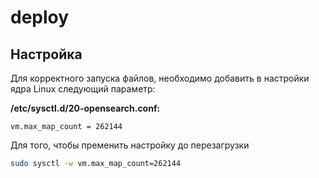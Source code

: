 # deploy

## Настройка

Для корректного запуска файлов, необходимо добавить в настройки ядра Linux следующий параметр:

**/etc/sysctl.d/20-opensearch.conf:**

```
vm.max_map_count = 262144
```

Для того, чтобы пременить настройку до перезагрузки

```bash
sudo sysctl -w vm.max_map_count=262144
```
